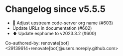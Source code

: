 # Changelog since v5.5.5
- 🔨 Adjust upstream code-server org name (#603) 
- Update URLs in documentation (#602) 
- ⬆️ Update esphome to v2023.3.2 (#600)

Co-authored-by: renovate[bot] <29139614+renovate[bot]@users.noreply.github.com> 
